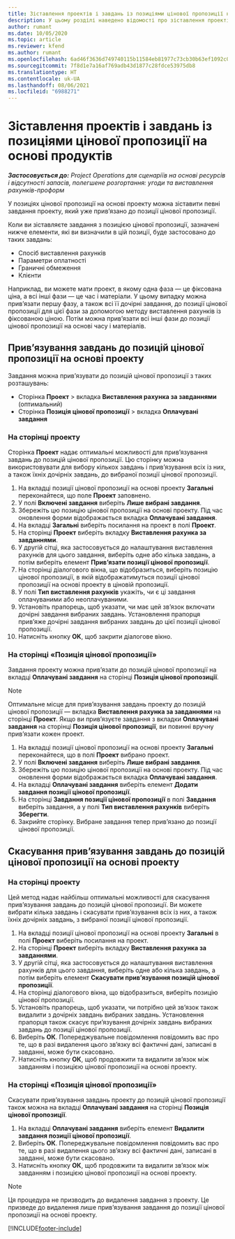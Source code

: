 ```yaml
---
title: Зіставлення проектів і завдань із позиціями цінової пропозиції на основі продуктів
description: У цьому розділі наведено відомості про зіставлення проектів і завдань з позицією завдання на основі проекту.
author: rumant
ms.date: 10/05/2020
ms.topic: article
ms.reviewer: kfend
ms.author: rumant
ms.openlocfilehash: 6ad46f3636d749740115b11584eb81977c73cb30b63ef1092c0c2aac97cbc647
ms.sourcegitcommit: 7f8d1e7a16af769adb43d1877c28fdce53975db8
ms.translationtype: HT
ms.contentlocale: uk-UA
ms.lasthandoff: 08/06/2021
ms.locfileid: "6988271"
---
```

# <a name="map-projects-and-tasks-to-a-project-based-quote-line"></a>Зіставлення проектів і завдань із позиціями цінової пропозиції на основі продуктів

_**Застосовується до:** Project Operations для сценаріїв на основі ресурсів і відсутності запасів, полегшене розгортання: угоди та виставлення рахунків-проформ_

У позиціях цінової пропозиції на основі проекту можна зіставити певні завдання проекту, який уже прив’язано до позиції цінової пропозиції.

Коли ви зіставляєте завдання з позицією цінової пропозиції, зазначені нижче елементи, які ви визначили в цій позиції, буде застосовано до таких завдань:

- Спосіб виставлення рахунків
- Параметри оплатності
- Граничні обмеження
- Клієнти

Наприклад, ви можете мати проект, в якому одна фаза — це фіксована ціна, а всі інші фази — це час і матеріали. У цьому випадку можна прив’язати першу фазу, а також всі її дочірні завдання, до позиції цінової пропозиції для цієї фази за допомогою методу виставлення рахунків із фіксованою ціною. Потім можна прив’язати всі інші фази до позиції цінової пропозиції на основі часу і матеріалів.

## <a name="associate-tasks-to-project-based-quote-lines"></a>Прив’язування завдань до позицій цінової пропозиції на основі проекту

Завдання можна прив’язувати до позицій цінової пропозиції з таких розташувань:

- Сторінка **Проект** > вкладка **Виставлення рахунка за завданнями** (оптимальний)
- Сторінка **Позиція цінової пропозиції** > вкладка **Оплачувані завдання** 

### <a name="from-the-project-page"></a>На сторінці проекту

Сторінка **Проект** надає оптимальні можливості для прив’язування завдань до позицій цінової пропозиції. Цю сторінку можна використовувати для вибору кількох завдань і прив’язування всіх із них, а також їхніх дочірніх завдань, до вибраної позиції цінової пропозиції.

1. На вкладці позиції цінової пропозиції на основі проекту **Загальні** переконайтеся, що поле **Проект** заповнено.
2. У полі **Включені завдання** виберіть **Лише вибрані завдання**.
3. Збережіть цю позицію цінової пропозиції на основі проекту. Під час оновлення форми відображається вкладка **Оплачувані завдання**.
4. На вкладці **Загальні** виберіть посилання на проект в полі **Проект**.
5. На сторінці **Проект** виберіть вкладку **Виставлення рахунка за завданнями**.
6. У другій сітці, яка застосовується до налаштування виставлення рахунків для цього завдання, виберіть одне або кілька завдань, а потім виберіть елемент **Прив’язати позиції цінової пропозиції**.
7. На сторінці діалогового вікна, що відобразиться, виберіть позицію цінової пропозиції, в якій відображатимуться позиції цінової пропозиції на основі проекту в ціновій пропозиції.
8. У полі **Тип виставлення рахунків** укажіть, чи є ці завдання оплачуваними або неоплачуваними.
9. Установіть прапорець, щоб указати, чи має цей зв’язок включати дочірні завдання вибраних завдань. Установлення прапорця прив’яже дочірні завдання вибраних завдань до цієї позиції цінової пропозиції.
10. Натисніть кнопку **OK**, щоб закрити діалогове вікно.

### <a name="from-the-quote-line-page"></a>На сторінці «Позиція цінової пропозиції»

Завдання проекту можна прив’язати до позицій цінової пропозиції на вкладці **Оплачувані завдання** на сторінці **Позиція цінової пропозиції**.

>[!NOTE]
>Оптимальне місце для прив’язування завдань проекту до позицій цінової пропозиції — вкладка **Виставлення рахунка за завданнями** на сторінці **Проект**. Якщо ви прив’язуєте завдання з вкладки **Оплачувані завдання** на сторінці **Позиція цінової пропозиції**, ви повинні вручну прив’язати кожен проект.

1. На вкладці позиції цінової пропозиції на основі проекту **Загальні** переконайтеся, що в полі **Проект** вибрано проект.
2. У полі **Включені завдання** виберіть **Лише вибрані завдання**.
3. Збережіть цю позицію цінової пропозиції на основі проекту. Під час оновлення форми відображається вкладка **Оплачувані завдання**.
4. На вкладці **Оплачувані завдання** виберіть елемент **Додати завдання позиції цінової пропозиції**.
5. На сторінці **Завдання позиції цінової пропозиції** в полі **Завдання** виберіть завдання, а у полі **Тип виставлення рахунків** виберіть **Зберегти**. 
6. Закрийте сторінку. Вибране завдання тепер прив’язано до позиції цінової пропозиції.

## <a name="disassociate-tasks-from-projectbased-quote-lines"></a>Скасування прив’язування завдань до позицій цінової пропозиції на основі проекту

### <a name="from-the-project-page"></a>На сторінці проекту

Цей метод надає найбільш оптимальні можливості для скасування прив’язування завдань до позицій цінової пропозиції. Ви можете вибрати кілька завдань і скасувати прив’язування всіх із них, а також їхніх дочірніх завдань, з вибраної позиції цінової пропозиції.

1. На вкладці позиції цінової пропозиції на основі проекту **Загальні** в полі **Проект** виберіть посилання на проект.
2. На сторінці **Проект** виберіть вкладку **Виставлення рахунка за завданнями**.
3. У другій сітці, яка застосовується до налаштування виставлення рахунків для цього завдання, виберіть одне або кілька завдань, а потім виберіть елемент **Скасувати прив’язування позицій цінової пропозиції**.
4. На сторінці діалогового вікна, що відобразиться, виберіть позицію цінової пропозиції.
5. Установіть прапорець, щоб указати, чи потрібно цей зв’язок також видалити з дочірніх завдань вибраних завдань. Установлення прапорця також скасує при’язування дочірніх завдань вибраних завдань до позиції цінової пропозиції.
6. Виберіть **ОК**. Попереджувальне повідомлення повідомить вас про те, що в разі видалення цього зв’язку всі фактичні дані, записані в завданні, може бути скасовано. 
7. Натисніть кнопку **ОК**, щоб продовжити та видалити зв’язок між завданням і позицією цінової пропозиції на основі проекту.

### <a name="from-the-quote-line-page"></a>На сторінці «Позиція цінової пропозиції»

Скасувати прив’язування завдань проекту до позицій цінової пропозиції також можна на вкладці **Оплачувані завдання** на сторінці **Позиція цінової пропозиції**.

1. На вкладці **Оплачувані завдання** виберіть елемент **Видалити завдання позиції цінової пропозиції**.
2. Виберіть **ОК**. Попереджувальне повідомлення повідомить вас про те, що в разі видалення цього зв’язку всі фактичні дані, записані в завданні, може бути скасовано. 
3. Натисніть кнопку **ОК**, щоб продовжити та видалити зв’язок між завданням і позицією цінової пропозиції на основі проекту.

>[!NOTE]
> Ця процедура не призводить до видалення завдання з проекту. Це призведе до видалення лише прив’язування завдання до позиції цінової пропозиції на основі проекту.


[!INCLUDE[footer-include](../../includes/footer-banner.md)]